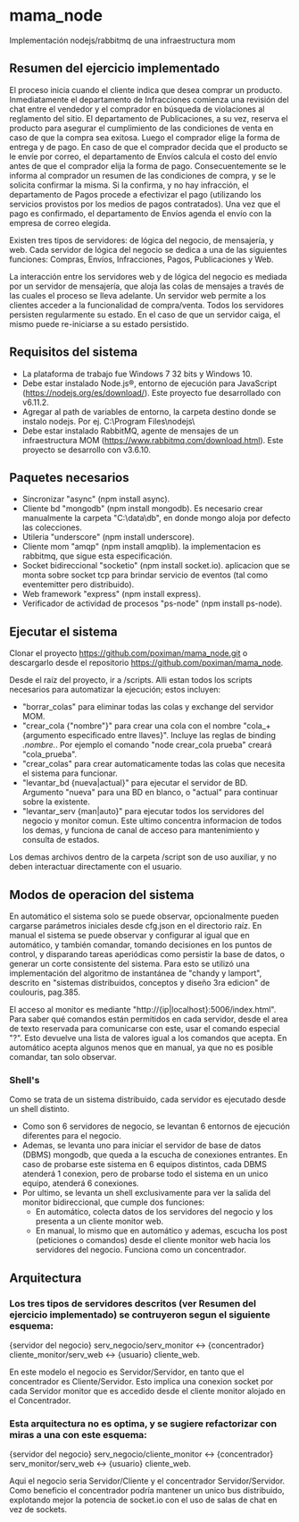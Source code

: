 # mama_node
Implementación nodejs/rabbitmq de una infraestructura mom


## Resumen del ejercicio implementado
El proceso inicia cuando el cliente indica que desea comprar un producto. Inmediatamente el departamento de Infracciones comienza una revisión del chat entre el vendedor y el comprador en búsqueda de violaciones al reglamento del sitio. El departamento de Publicaciones, a su vez, reserva el producto para asegurar el cumplimiento de las condiciones de venta en caso de que la compra sea exitosa. Luego el comprador elige la forma de entrega y de pago. En caso de que el comprador decida que el producto se le envíe por correo, el departamento de Envíos calcula el costo del envío antes de que el comprador elija la forma de pago. Consecuentemente se le informa al comprador un resumen de las condiciones de compra, y se le solicita confirmar la misma. Si la confirma, y no hay infracción, el departamento de Pagos procede a efectivizar el pago (utilizando los servicios provistos por los medios de pagos contratados). Una vez que el pago es confirmado, el departamento de Envíos agenda el envío con la empresa de correo elegida.

Existen tres tipos de servidores: de lógica del negocio, de mensajería, y web. Cada servidor de lógica del negocio se dedica a una de las siguientes funciones: Compras, Envíos, Infracciones, Pagos, Publicaciones y Web.

La interacción entre los servidores web y de lógica del negocio es mediada por un servidor de mensajería, que aloja las colas de mensajes a través de las cuales el proceso se lleva adelante. Un servidor web permite a los clientes acceder a la funcionalidad de compra/venta.
Todos los servidores persisten regularmente su estado. En el caso de que un servidor caiga, el mismo puede re-iniciarse a su estado persistido.

## Requisitos del sistema
* La plataforma de trabajo fue Windows 7 32 bits y Windows 10.
* Debe estar instalado Node.js®, entorno de ejecución para JavaScript (https://nodejs.org/es/download/). Este proyecto fue desarrollado con v6.11.2.
* Agregar al path de variables de entorno, la carpeta destino donde se instalo nodejs. Por ej. C:\Program Files\nodejs\
* Debe estar instalado RabbitMQ, agente de mensajes de un infraestructura MOM (https://www.rabbitmq.com/download.html). Este proyecto se desarrollo con v3.6.10.

## Paquetes necesarios
* Sincronizar "async" (npm install async).
* Cliente bd "mongodb" (npm install mongodb). Es necesario crear manualmente la carpeta "C:\data\db", en donde mongo aloja por defecto las colecciones.
* Utileria "underscore" (npm install underscore).
* Cliente mom "amqp" (npm install amqplib). la implementacion es rabbitmq, que sigue esta especificación.
* Socket bidireccional "socketio" (npm install socket.io). aplicacion que se monta sobre socket tcp para brindar servicio de eventos (tal como eventemitter pero distribuido).
* Web framework "express" (npm install express).
* Verificador de actividad de procesos "ps-node" (npm install ps-node).

## Ejecutar el sistema
Clonar el proyecto https://github.com/poximan/mama_node.git o descargarlo desde el repositorio https://github.com/poximan/mama_node.

Desde el raíz del proyecto, ir a /scripts. Alli estan todos los scripts necesarios para automatizar la ejecución; estos incluyen:
* "borrar_colas" para eliminar todas las colas y exchange del servidor MOM.
* "crear_cola {"nombre"}" para crear una cola con el nombre "cola_+{argumento especificado entre llaves}". Incluye las reglas de binding *.nombre.*.
Por ejemplo el comando "node crear_cola prueba" creará "cola_prueba".
* "crear_colas" para crear automaticamente todas las colas que necesita el sistema para funcionar.
* "levantar_bd {nueva|actual}" para ejecutar el servidor de BD. Argumento "nueva" para una BD en blanco, o "actual" para continuar sobre la existente.
* "levantar_serv {man|auto}" para ejecutar todos los servidores del negocio y monitor comun. Este ultimo concentra informacion de todos los demas, y funciona de canal de acceso para mantenimiento y consulta de estados.

Los demas archivos dentro de la carpeta /script son de uso auxiliar, y no deben interactuar directamente con el usuario.

## Modos de operacion del sistema
En automático el sistema solo se puede observar, opcionalmente pueden cargarse parámetros iniciales desde cfg.json en el directorio raíz.
En manual el sistema se puede observar y configurar al igual que en automático, y también comandar, tomando decisiones en los puntos de control, y disparando tareas aperiódicas como persistir la base de datos, o generar un corte consistente del sistema. Para esto se utilizó una implementación del algoritmo de instantánea de "chandy y lamport", descrito en "sistemas distribuidos, conceptos y diseño 3ra edicion" de coulouris, pag.385.

El acceso al monitor es mediante "http://{ip|localhost}:5006/index.html".
Para saber qué comandos están permitidos en cada servidor, desde el area de texto reservada para comunicarse con este, usar el comando especial "?". Esto devuelve una lista de valores igual a los comandos que acepta. En automático acepta algunos menos que en manual, ya que no es posible comandar, tan solo observar.

### Shell's
Como se trata de un sistema distribuido, cada servidor es ejecutado desde un shell distinto.
* Como son 6 servidores de negocio, se levantan 6 entornos de ejecución diferentes para el negocio.
* Ademas, se levanta uno para iniciar el servidor de base de datos (DBMS) mongodb, que queda a la escucha de conexiones entrantes. En caso de probarse este sistema en 6 equipos distintos, cada DBMS atenderá 1 conexion, pero de probarse todo el sistema en un unico equipo, atenderá 6 conexiones.
* Por ultimo, se levanta un shell exclusivamente para ver la salida del monitor bidireccional, que cumple dos funciones:
  * En automático, colecta datos de los servidores del negocio y los presenta a un cliente monitor web.
  * En manual, lo mismo que en automático y ademas, escucha los post (peticiones o comandos) desde el cliente monitor web hacia los servidores del negocio. Funciona como un concentrador.

## Arquitectura
### Los tres tipos de servidores descritos (ver Resumen del ejercicio implementado) se contruyeron segun el siguiente esquema:

{servidor del negocio} serv_negocio/serv_monitor <-> {concentrador} cliente_monitor/serv_web <-> {usuario} cliente_web.

En este modelo el negocio es Servidor/Servidor, en tanto que el concentrador es Cliente/Servidor. Esto implica una conexion socket por cada Servidor monitor que es accedido desde el cliente monitor alojado en el Concentrador.

### Esta arquitectura no es optima, y se sugiere refactorizar con miras a una con este esquema:

{servidor del negocio} serv_negocio/cliente_monitor <-> {concentrador} serv_monitor/serv_web <-> {usuario} cliente_web.

Aqui el negocio seria Servidor/Cliente y el concentrador Servidor/Servidor. Como beneficio el concentrador podría mantener un unico bus distribuido, explotando mejor la potencia de socket.io con el uso de salas de chat en vez de sockets.
